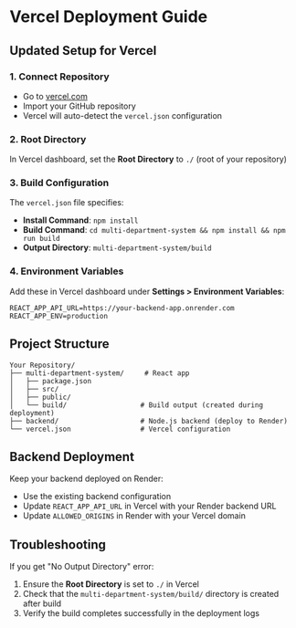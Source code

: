 # Vercel Deployment Guide

## Updated Setup for Vercel

### 1. Connect Repository
- Go to [vercel.com](https://vercel.com)
- Import your GitHub repository
- Vercel will auto-detect the `vercel.json` configuration

### 2. Root Directory
In Vercel dashboard, set the **Root Directory** to `./` (root of your repository)

### 3. Build Configuration
The `vercel.json` file specifies:
- **Install Command**: `npm install`
- **Build Command**: `cd multi-department-system && npm install && npm run build`
- **Output Directory**: `multi-department-system/build`

### 4. Environment Variables
Add these in Vercel dashboard under **Settings > Environment Variables**:
```
REACT_APP_API_URL=https://your-backend-app.onrender.com
REACT_APP_ENV=production
```

## Project Structure
```
Your Repository/
├── multi-department-system/     # React app
│   ├── package.json
│   ├── src/
│   ├── public/
│   └── build/                  # Build output (created during deployment)
├── backend/                    # Node.js backend (deploy to Render)
└── vercel.json                 # Vercel configuration
```

## Backend Deployment
Keep your backend deployed on Render:
- Use the existing backend configuration
- Update `REACT_APP_API_URL` in Vercel with your Render backend URL
- Update `ALLOWED_ORIGINS` in Render with your Vercel domain

## Troubleshooting
If you get "No Output Directory" error:
1. Ensure the **Root Directory** is set to `./` in Vercel
2. Check that the `multi-department-system/build/` directory is created after build
3. Verify the build completes successfully in the deployment logs
